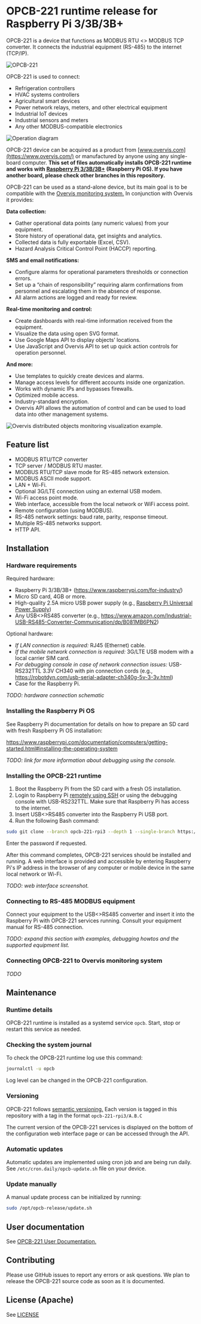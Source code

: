 # OPCB-221 runtime release for Raspberry Pi 3/3B/3B+

OPCB-221 is a device that functions as MODBUS RTU <> MODBUS TCP converter. It
connects the industrial equipment (RS-485) to the internet (TCP/IP).

![OPCB-221](./docs/images/opcb-221.png)

OPCB-221 is used to connect:

- Refrigeration controllers
- HVAC systems controllers
- Agricultural smart devices
- Power network relays, meters, and other electrical equipment
- Industrial IoT devices
- Industrial sensors and meters
- Any other MODBUS-compatible electronics

![Operation diagram](./docs/images/operation-diagram.svg)

OPCB-221 device can be acquired as a product from
[www.overvis.com](https://www.overvis.com/) or manufactured by anyone using any
single-board computer. **This set of files automatically installs OPCB-221
runtime and works with
[Raspberry Pi 3/3B/3B+](https://www.raspberrypi.com/for-industry/) (Raspberry Pi
OS). If you have another board, please check other branches in this
repository.**

OPCB-221 can be used as a stand-alone device, but its main goal is to be
compatible with the [Overvis monitoring system.](https://www.overvis.com/) In
conjunction with Overvis it provides:

**Data collection:**

- Gather operational data points (any numeric values) from your equipment.
- Store history of operational data, get insights and analytics.
- Collected data is fully exportable (Excel, CSV).
- Hazard Analysis Critical Control Point (HACCP) reporting.

**SMS and email notifications:**

- Configure alarms for operational parameters thresholds or connection errors.
- Set up a “chain of responsibility” requiring alarm confirmations from
  personnel and escalating them in the absence of response.
- All alarm actions are logged and ready for review.

**Real-time monitoring and control:**

- Create dashboards with real-time information received from the equipment.
- Visualize the data using open SVG format.
- Use Google Maps API to display objects’ locations.
- Use JavaScript and Overvis API to set up quick action controls for operation
  personnel.

**And more:**

- Use templates to quickly create devices and alarms.
- Manage access levels for different accounts inside one organization.
- Works with dynamic IPs and bypasses firewalls.
- Optimized mobile access.
- Industry-standard encryption.
- Overvis API allows the automation of control and can be used to load data into
  other management systems.

![Overvis distributed objects monitoring visualization example.](./docs/images/overvis-display.jpeg)

## Feature list

- MODBUS RTU/TCP converter
- TCP server / MODBUS RTU master.
- MODBUS RTU/TCP slave mode for RS-485 network extension.
- MODBUS ASCII mode support.
- LAN + Wi-Fi.
- Optional 3G/LTE connection using an external USB modem.
- Wi-Fi access point mode.
- Web interface, accessible from the local network or WiFi access point.
- Remote configuration (using MODBUS).
- RS-485 network settings: baud rate, parity, response timeout.
- Multiple RS-485 networks support.
- HTTP API.

## Installation

### Hardware requirements

Required hardware:

- Raspberry Pi 3/3B/3B+ (https://www.raspberrypi.com/for-industry/)
- Micro SD card, 4GB or more.
- High-quality 2.5A micro USB power supply (e.g.,
  [Raspberry Pi Universal Power Supply](https://www.raspberrypi.com/products/raspberry-pi-universal-power-supply/))
- Any USB<>RS485 converter (e.g.,
  https://www.amazon.com/Industrial-USB-RS485-Converter-Communication/dp/B081MB6PN2)

Optional hardware:

- _If LAN connection is required:_ RJ45 (Ethernet) cable.
- _If the mobile network connection is required:_ 3G/LTE USB modem with a local
  carrier SIM card.
- _For debugging console in case of network connection issues:_ USB-RS232TTL
  3.3V CH340 with pin connection cords (e.g.,
  https://robotdyn.com/usb-serial-adapter-ch340g-5v-3-3v.html)
- Case for the Raspberry Pi.

_TODO: hardware connection schematic_

### Installing the Raspberry Pi OS

See Raspberry Pi documentation for details on how to prepare an SD card with
fresh Raspberry Pi OS installation:

https://www.raspberrypi.com/documentation/computers/getting-started.html#installing-the-operating-system

_TODO: link for more information about debugging using the console._

### Installing the OPCB-221 runtime

1. Boot the Raspberry Pi from the SD card with a fresh OS installation.
2. Login to Raspberry Pi
   [remotely using SSH](https://www.raspberrypi.com/documentation/computers/remote-access.html#introduction-to-remote-access)
   or using the debugging console with USB-RS232TTL. Make sure that Raspberry Pi
   has access to the internet.
3. Insert USB<>RS485 converter into the Raspberry Pi USB port.
4. Run the following Bash command:

```bash
sudo git clone --branch opcb-221-rpi3 --depth 1 --single-branch https://github.com/overvis/opcb-release.git /opt/opcb-release && sudo /opt/opcb-release/setup.sh
```

Enter the password if requested.

After this command completes, OPCB-221 services should be installed and running.
A web interface is provided and accessible by entering Raspberry Pi's IP address
in the browser of any computer or mobile device in the same local network or
Wi-Fi.

_TODO: web interface screenshot._

### Connecting to RS-485 MODBUS equipment

Connect your equipment to the USB<>RS485 converter and insert it into the
Raspberry Pi with OPCB-221 services running. Consult your equipment manual for
RS-485 connection.

_TODO: expand this section with examples, debugging howtos and the supported
equipment list._

### Connecting OPCB-221 to Overvis monitoring system

_TODO_

## Maintenance

### Runtime details

OPCB-221 runtime is installed as a systemd service `opcb`. Start, stop or
restart this service as needed.

### Checking the system journal

To check the OPCB-221 runtime log use this command:

```bash
journalctl -u opcb
```

Log level can be changed in the OPCB-221 configuration.

### Versioning

OPCB-221 follows [semantic versioning.](https://semver.org/) Each version is
tagged in this repository with a tag in the format `opcb-221-rpi3/A.B.C`

The current version of the OPCB-221 services is displayed on the bottom of the
configuration web interface page or can be accessed through the API.

### Automatic updates

Automatic updates are implemented using cron job and are being run daily. See
`/etc/cron.daily/opcb-update.sh` file on your device.

### Update manually

A manual update process can be initialized by running:

```bash
sudo /opt/opcb-release/update.sh
```

## User documentation

See [OPCB-221 User Documentation.](./docs/README.md)

## Contributing

Please use GitHub issues to report any errors or ask questions. We plan to
release the OPCB-221 source code as soon as it is documented.

## License (Apache)

See [LICENSE](./LICENSE)
